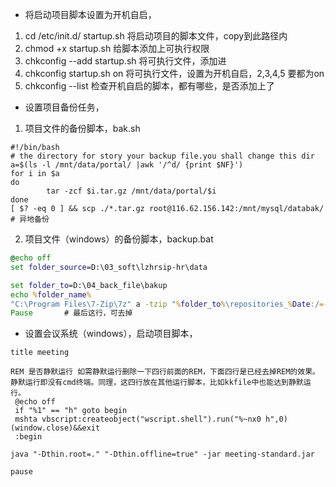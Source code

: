 - 将启动项目脚本设置为开机自启，

1. cd /etc/init.d/		startup.sh		将启动项目的脚本文件，copy到此路径内
2. chmod +x startup.sh                      给脚本添加上可执行权限
3. chkconfig --add startup.sh            将可执行文件，添加进
4. chkconfig startup.sh on                 将可执行文件，设置为开机自启，2,3,4,5 要都为on
5. chkconfig --list                                  检查开机自启的脚本，都有哪些，是否添加上了

- 设置项目备份任务，

1. 项目文件的备份脚本，bak.sh 

```shell
#!/bin/bash
# the directory for story your backup file.you shall change this dir
a=$(ls -l /mnt/data/portal/ |awk '/^d/ {print $NF}')
for i in $a
do
        tar -zcf $i.tar.gz /mnt/data/portal/$i
done
[ $? -eq 0 ] && scp ./*.tar.gz root@116.62.156.142:/mnt/mysql/databak/		# 异地备份
```

2. 项目文件（windows）的备份脚本，backup.bat

```bat
@echo off
set folder_source=D:\03_soft\lzhrsip-hr\data

set folder_to=D:\04_back_file\bakup
echo %folder_name%
"C:\Program Files\7-Zip\7z" a -tzip "%folder_to%\repositories_%Date:/=-%.zip" "%folder_source%"
Pause 		# 最后这行，可去掉
```

- 设置会议系统（windows），启动项目脚本，

```
title meeting

REM 是否静默运行 如需静默运行删除一下四行前面的REM，下面四行是已经去掉REM的效果。静默运行即没有cmd终端。同理，这四行放在其他运行脚本，比如kkfile中也能达到静默运行。
 @echo off
 if "%1" == "h" goto begin
 mshta vbscript:createobject("wscript.shell").run("%~nx0 h",0)(window.close)&&exit
 :begin

java "-Dthin.root=." "-Dthin.offline=true" -jar meeting-standard.jar
⁣
⁣pause
```
